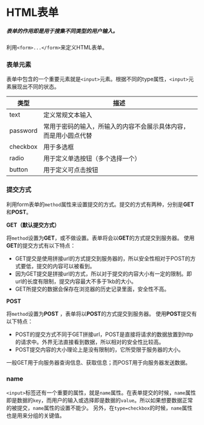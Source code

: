 # HTML表单

##### 表单的作用即是用于搜集不同类型的用户输入。

利用`<form>...</form>`来定义HTML表单。

### 表单元素

表单中包含的一个重要元素就是`<input>`元素。根据不同的type属性，`<input>`元素展现出不同的状态。

| 类型  |  描述 |
|---|---|
| text |  定义常规文本输入 |
| password  |  常用于密码的输入，所输入的内容不会展示具体内容，而是用小圆点代替 |
| checkbox  |  用于多选框 |
| radio  | 用于定义单选按钮（多个选择一个） |
|  button  | 用于定义可点击按钮 |


### 提交方式

利用form表单的`method`属性来设置提交的方式。提交的方式有两种，分别是**GET**和**POST**。

**GET（默认提交方式）**

将`method`设置为**GET**，或不做设置。表单将会以**GET**的方式提交到服务器。
使用**GET**的提交方式有以下特点：
 - GET提交是使用拼接url的方式提交到服务器的，所以安全性相对于POST的方式要低，提交的内容可以被看到。
- 因为GET提交是拼接url的方式，所以对于提交的内容大小有一定的限制。即url的长度有限制，提交内容最大不多于1kb的大小。
- GET所提交的数据会保存在浏览器的历史记录里面，安全性不高。

**POST**

将`method`设置为**POST** ，表单将以**POST**的方式提交到服务器。
使用**POST**提交有以下特点：
 - POST的提交方式不同于GET拼接url，POST是直接将请求的数据放置到http的请求中。外界无法直接看到数据，所以相对的安全性比较高。
- POST提交内容的大小理论上是没有限制的，它所受限于服务器的大小。


一般GET用于向服务器查询信息、获取信息；而POST用于向服务器发送数据。

### name

`<input>`标签还有一个重要的属性，就是`name`属性。在表单提交的时候，`name`属性即是数据的`key`，而用户的输入或选择即是数据的`value`。所以如果想要数据正常的被提交，`name`属性的设置不能少。
另外，在`type=checkbox`的时候，`name`属性也是用来分组的关键值。